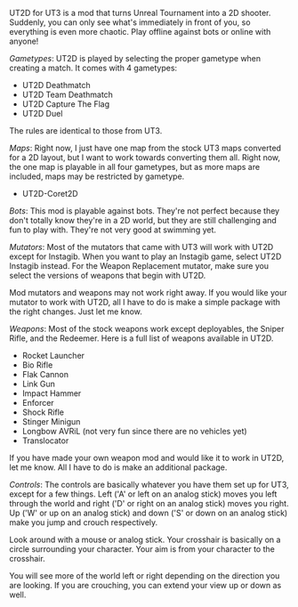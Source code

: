 UT2D for UT3 is a mod that turns Unreal Tournament into a 2D shooter. Suddenly, you can only see what's immediately in front of you, so everything is even more chaotic. Play offline against bots or online with anyone!

*Gametypes*: UT2D is played by selecting the proper gametype when creating a match. It comes with 4 gametypes:

- UT2D Deathmatch
- UT2D Team Deathmatch
- UT2D Capture The Flag
- UT2D Duel

The rules are identical to those from UT3.

*Maps*: Right now, I just have one map from the stock UT3 maps converted for a 2D layout, but I want to work towards converting them all. Right now, the one map is playable in all four gametypes, but as more maps are included, maps may be restricted by gametype.

- UT2D-Coret2D

*Bots*: This mod is playable against bots. They're not perfect because they don't totally know they're in a 2D world, but they are still challenging and fun to play with. They're not very good at swimming yet.

*Mutators*: Most of the mutators that came with UT3 will work with UT2D except for Instagib. When you want to play an Instagib game, select UT2D Instagib instead. For the Weapon Replacement mutator, make sure you select the versions of weapons that begin with UT2D.

Mod mutators and weapons may not work right away. If you would like your mutator to work with UT2D, all I have to do is make a simple package with the right changes. Just let me know.

*Weapons*: Most of the stock weapons work except deployables, the Sniper Rifle, and the Redeemer. Here is a full list of weapons available in UT2D.

- Rocket Launcher
- Bio Rifle
- Flak Cannon
- Link Gun
- Impact Hammer
- Enforcer
- Shock Rifle
- Stinger Minigun
- Longbow AVRiL (not very fun since there are no vehicles yet)
- Translocator

If you have made your own weapon mod and would like it to work in UT2D, let me know. All I have to do is make an additional package.

*Controls*: The controls are basically whatever you have them set up for UT3, except for a few things. Left ('A' or left on an analog stick) moves you left through the world and right ('D' or right on an analog stick) moves you right. Up ('W' or up on an analog stick) and down ('S' or down on an analog stick) make you jump and crouch respectively.

Look around with a mouse or analog stick. Your crosshair is basically on a circle surrounding your character. Your aim is from your character to the crosshair.

You will see more of the world left or right depending on the direction you are looking. If you are crouching, you can extend your view up or down as well. 